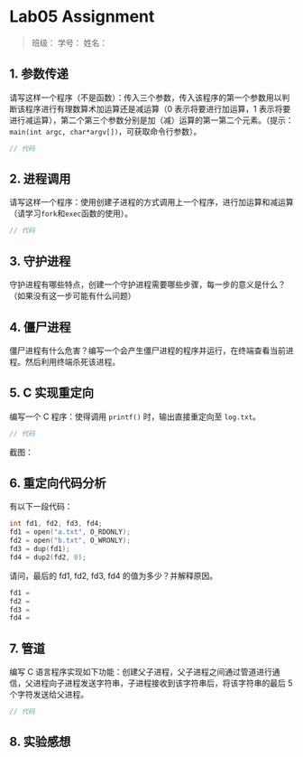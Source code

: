 # Lab05 Assignment

> 班级：
> 学号：
> 姓名：

## 1. 参数传递

请写这样一个程序（不是函数）：传入三个参数，传入该程序的第一个参数用以判断该程序进行有理数算术加运算还是减运算（0 表示将要进行加运算，1 表示将要进行减运算），第二个第三个参数分别是加（减）运算的第一第二个元素。（提示：`main(int argc, char*argv[])`，可获取命令行参数）。

```c
// 代码
```

## 2. 进程调用

请写这样一个程序：使用创建子进程的方式调用上一个程序，进行加运算和减运算（请学习`fork`和`exec`函数的使用）。

```c
// 代码
```

## 3. 守护进程

守护进程有哪些特点，创建一个守护进程需要哪些步骤，每一步的意义是什么？（如果没有这一步可能有什么问题）

## 4. 僵尸进程

僵尸进程有什么危害？编写一个会产生僵尸进程的程序并运行，在终端查看当前进程。然后利用终端杀死该进程。

## 5. C 实现重定向

编写一个 C 程序：使得调用 `printf()` 时，输出直接重定向至 `log.txt`。

```c
// 代码
```

截图：

## 6. 重定向代码分析

有以下一段代码：

```c
int fd1, fd2, fd3, fd4;
fd1 = open("a.txt", O_RDONLY);
fd2 = open("b.txt", O_WRONLY);
fd3 = dup(fd1);
fd4 = dup2(fd2, 0);
```

请问，最后的 fd1, fd2, fd3, fd4 的值为多少？并解释原因。

```c
fd1 =
fd2 =
fd3 =
fd4 =
```

## 7. 管道

编写 C 语言程序实现如下功能：创建父子进程，父子进程之间通过管道进行通信，父进程向子进程发送字符串，子进程接收到该字符串后，将该字符串的最后 5 个字符发送给父进程。

```c
// 代码
```

## 8. 实验感想
